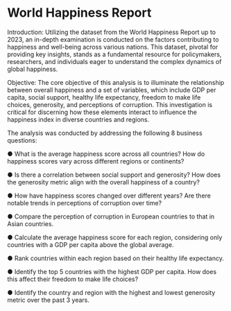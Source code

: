 # World Happiness Report

Introduction:
Utilizing the dataset from the World Happiness Report up to 2023, an in-depth examination is conducted on the factors contributing to happiness and well-being across various nations. This dataset, pivotal for providing key insights, stands as a fundamental resource for policymakers, researchers, and individuals eager to understand the complex dynamics of global happiness.

Objective:
The core objective of this analysis is to illuminate the relationship between overall happiness and a set of variables, which include GDP per capita, social support, healthy life expectancy, freedom to make life choices, generosity, and perceptions of corruption. This investigation is critical for discerning how these elements interact to influence the happiness index in diverse countries and regions. 

The analysis was conducted by addressing the following 8 business questions:

● What is the average happiness score across all countries? How do happiness scores vary across different regions or continents?

● Is there a correlation between social support and generosity? How does the generosity metric align with the overall happiness of a country?

● How have happiness scores changed over different years? Are there notable trends in perceptions of corruption over time?

● Compare the perception of corruption in European countries to that in Asian countries.

● Calculate the average happiness score for each region, considering only countries with a GDP per capita above the global average.

● Rank countries within each region based on their healthy life expectancy.

● Identify the top 5 countries with the highest GDP per capita. How does this affect their freedom to make life choices?

● Identify the country and region with the highest and lowest generosity metric over the past 3 years.
